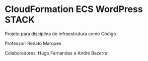 # CloudFormation ECS WordPress STACK

Projeto para disciplina de Infraestrutura como Código

Professor: Renato Marques

Colaboradores: Hugo Fernandes e André Bezerra

